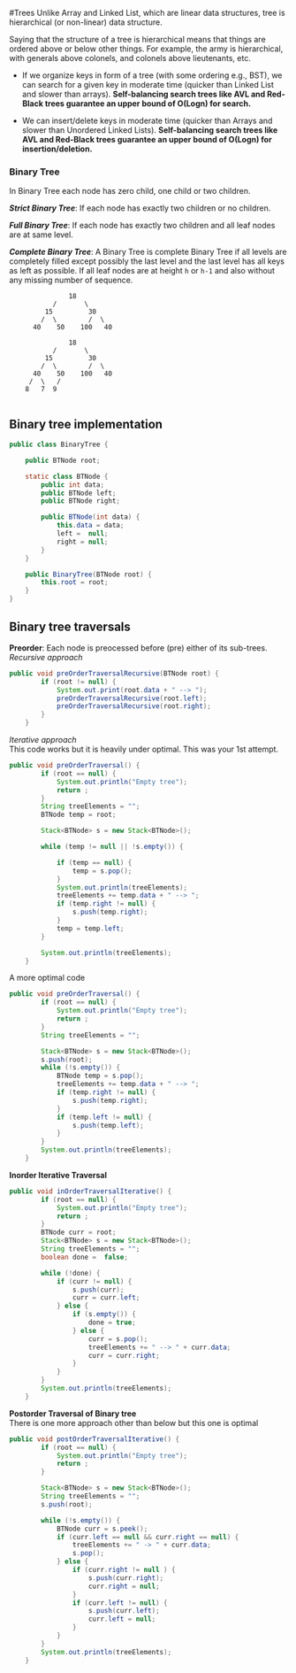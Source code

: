  
#Trees 
Unlike Array and Linked List, which are linear data structures, tree is hierarchical (or non-linear) data structure.  

Saying that the structure of a tree is hierarchical means that things are ordered above or below other things. For example, the army is hierarchical, with generals above colonels, and colonels above lieutenants, etc.
  
- If we organize keys in form of a tree (with some ordering e.g., BST), we can search for a given key in moderate time (quicker than Linked List and slower than arrays). **Self-balancing search trees like AVL and Red-Black trees guarantee an upper bound of O(Logn) for search.**

- We can insert/delete keys in moderate time (quicker than Arrays and slower than Unordered Linked Lists). **Self-balancing search trees like AVL and Red-Black trees guarantee an upper bound of O(Logn) for insertion/deletion.**


### Binary Tree
In Binary Tree each node has zero child, one child or two children.

***Strict Binary Tree***:
If each node has exactly two children or no children.

___Full Binary Tree___: 
If each node has exactly two children and all leaf nodes are at same level.	

***Complete Binary Tree***: A Binary Tree is complete Binary Tree if all levels are completely filled except possibly the last level and the last level has all keys as left as possible.
If all leaf nodes are at height `h` or `h-1` and also without any missing number of sequence. 

```
               18
           /       \  
         15         30  
        /  \        /  \
      40    50    100   40
	  
               18
           /       \  
         15         30  
        /  \        /  \
      40    50    100   40
     /  \   /
    8   7  9 	  
	  
```
	
	
## Binary tree implementation
```java
public class BinaryTree {

	public BTNode root;

	static class BTNode {
		public int data;
		public BTNode left;
		public BTNode right;

		public BTNode(int data) {
			this.data = data;
			left =  null;
			right = null;
		}
	}

	public BinaryTree(BTNode root) {
		this.root = root;
	}
}	
```	

## Binary tree traversals
**Preorder**: Each node is preocessed before (pre) either of its sub-trees.  
_Recursive approach_
```java
public void preOrderTraversalRecursive(BTNode root) {
		if (root != null) {
			System.out.print(root.data + " --> ");
			preOrderTraversalRecursive(root.left);
			preOrderTraversalRecursive(root.right);
		}
	}
```

_Iterative approach_  
This code works but it is heavily under optimal. This was your 1st attempt.
```java
public void preOrderTraversal() {
		if (root == null) {
			System.out.println("Empty tree");
			return ;
		}
		String treeElements = "";
		BTNode temp = root;

		Stack<BTNode> s = new Stack<BTNode>();

		while (temp != null || !s.empty()) {

			if (temp == null) {
				temp = s.pop();
			}
			System.out.println(treeElements);
			treeElements += temp.data + " --> ";
			if (temp.right != null) {
				s.push(temp.right);
			}
			temp = temp.left;
		}

		System.out.println(treeElements);
	}
```

A more optimal code
```java
public void preOrderTraversal() {
		if (root == null) {
			System.out.println("Empty tree");
			return ;
		}
		String treeElements = "";

		Stack<BTNode> s = new Stack<BTNode>();
		s.push(root);
		while (!s.empty()) {
			BTNode temp = s.pop();
			treeElements += temp.data + " --> ";
			if (temp.right != null) {
				s.push(temp.right);
			}
			if (temp.left != null) {
				s.push(temp.left);
			}
		}
		System.out.println(treeElements);
	}
```

**Inorder Iterative Traversal**
```java
public void inOrderTraversalIterative() {
		if (root == null) {
			System.out.println("Empty tree");
			return ;
		}
		BTNode curr = root;
		Stack<BTNode> s = new Stack<BTNode>();
		String treeElements = "";
		boolean done =  false;

		while (!done) {
			if (curr != null) {
				s.push(curr);
				curr = curr.left;
			} else {
				if (s.empty()) {
					done = true;
				} else {
					curr = s.pop();
					treeElements += " --> " + curr.data;
					curr = curr.right;
				}
			}
		}
		System.out.println(treeElements);
	}
```

**Postorder Traversal of Binary tree**  
There is one more approach other than below but this one is optimal
```java
public void postOrderTraversalIterative() {
		if (root == null) {
			System.out.println("Empty tree");
			return ;
		}

		Stack<BTNode> s = new Stack<BTNode>();
		String treeElements = "";
		s.push(root);

		while (!s.empty()) {
			BTNode curr = s.peek();
			if (curr.left == null && curr.right == null) {
				treeElements += " -> " + curr.data;
				s.pop();
			} else {
				if (curr.right != null ) {
					s.push(curr.right);
					curr.right = null;
				}
				if (curr.left != null) {
					s.push(curr.left);
					curr.left = null;
				}
			}
		}
		System.out.println(treeElements);
	}
```
